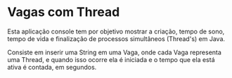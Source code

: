 # Vagas com Thread

Esta aplicação console tem por objetivo mostrar a criação, tempo de sono, tempo de vida e finalização
de processos simultâneos (Thread's) em Java.

Consiste em inserir uma String em uma Vaga, onde cada Vaga representa uma Thread, e quando isso ocorre ela é iniciada 
e o tempo que ela está ativa é contada, em segundos.


